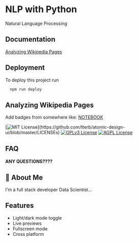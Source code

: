 
# NLP with Python

Natural Language Processing


## Documentation

[Analyzing Wikipedia Pages](https://linktodocumentation)

  
## Deployment

To deploy this project run

```bash
  npm run deploy
```

  
## Analyzing Wikipedia Pages

Add badges from somewhere like: [NOTEBOOK](https://github.com/azhar2ds/Natural-language-processing/blob/master/Analyzing%20Wikipedia%20Pages/Basics.ipynb)

[![MIT License](https://img.shields.io/apm/l/atomic-design-ui.svg?)](https://github.com/tterb/atomic-design-ui/blob/master/LICENSEs)
[![GPLv3 License](https://img.shields.io/badge/License-GPL%20v3-yellow.svg)](https://opensource.org/licenses/)
[![AGPL License](https://img.shields.io/badge/license-AGPL-blue.svg)](http://www.gnu.org/licenses/agpl-3.0)

  
## FAQ

#### ANY QUESTIONS????



  
## 🚀 About Me
I'm a full stack developer Data Scientist...

  
## Features

- Light/dark mode toggle
- Live previews
- Fullscreen mode
- Cross platform

  
